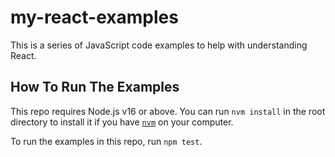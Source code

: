 # my-react-examples

This is a series of JavaScript code examples to help with understanding React.

## How To Run The Examples

This repo requires Node.js v16 or above. You can run `nvm install` in the root directory to install it if you have [`nvm`](https://github.com/nvm-sh/nvm) on your computer.

To run the examples in this repo, run `npm test`.
